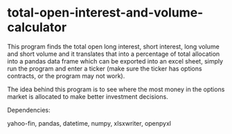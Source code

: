 # total-open-interest-and-volume-calculator
This program finds the total open long interest, short interest, long volume and short volume and it translates that into a percentage of total allocation into a pandas data frame which can be exported into an excel sheet, simply run the program and enter a ticker (make sure the ticker has options contracts, or the program may not work). 

The idea behind this program is to see where the most money in the options market is allocated to make better investment decisions.


Dependencies:

yahoo-fin,
pandas,
datetime,
numpy,
xlsxwriter,
openpyxl
